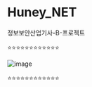 # Huney_NET
정보보안산업기사-B-프로젝트


⭐⭐⭐⭐⭐⭐⭐⭐⭐⭐⭐⭐

![image](https://github.com/user-attachments/assets/8ab4e1ca-9267-4bb2-8e8c-c2a80d35f883)


⭐⭐⭐⭐⭐⭐⭐⭐⭐⭐⭐⭐
